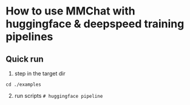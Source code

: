 # How to use MMChat with huggingface & deepspeed training pipelines
## Quick run
1. step in the target dir

```cd ./examples```

2. run scripts
```# huggingface pipeline```